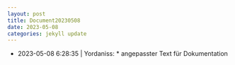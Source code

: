 ```yaml
---
layout: post
title: Document20230508
date: 2023-05-08
categories: jekyll update
---
```

- 2023-05-08 6:28:35 | Yordaniss: * angepasster Text für Dokumentation  